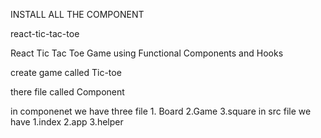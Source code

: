 

INSTALL ALL THE COMPONENT

react-tic-tac-toe

React Tic Tac Toe Game using Functional Components and Hooks

create game called Tic-toe

there file called Component

in componenet we have three file
    1. Board
    2.Game
    3.square
in src file we have
    1.index
    2.app
    3.helper
